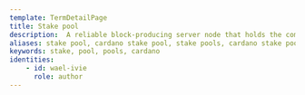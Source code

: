 ```yaml
---
template: TermDetailPage
title: Stake pool
description:  A reliable block-producing server node that holds the combined stake of various stakeholders in a single entity, or pool, on the Cardano network.
aliases: stake pool, cardano stake pool, stake pools, cardano stake pools, cardano mining
keywords: stake, pool, pools, cardano
identities: 
    - id: wael-ivie
      role: author
---
```


##
